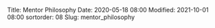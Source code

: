 Title: Mentor Philosophy
Date: 2020-05-18 08:00
Modified: 2021-10-01 08:00
sortorder: 08
Slug: mentor_philosophy

